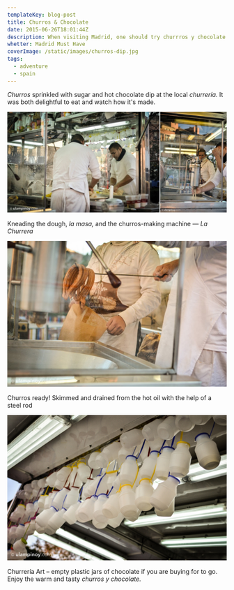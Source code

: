 ```yaml
---
templateKey: blog-post
title: Churros & Chocolate
date: 2015-06-26T18:01:44Z
description: When visiting Madrid, one should try churrros y chocolate
whetter: Madrid Must Have
coverImage: /static/images/churros-dip.jpg
tags:
  - adventure
  - spain
---
```


_Churros_ sprinkled with sugar and hot chocolate dip at the local _churrería._ It was both delightful to eat and watch how it's made.

![](/static/images/churros-cooking-03.jpg "La Churrera, the amazing churros machine")

Kneading the dough, *la masa,* and the churros-making machine &mdash; *La Churrera*

![](/static/images/churros-cooking-01.jpg "Skillful skimming and draining")

Churros ready! Skimmed and drained from the hot oil with the help of a steel rod

![](/static/images/churros-chocolate-jars.jpg "Empty plastic jars for chocolate dip to go")

Churrería Art – empty plastic jars of chocolate if you are buying for to go.
Enjoy the warm and tasty *churros y chocolate.*
